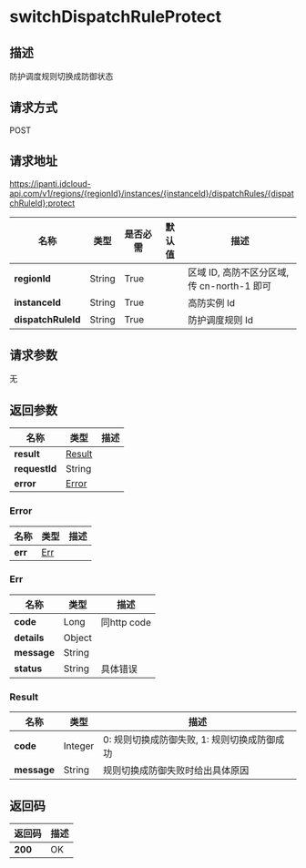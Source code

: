 # switchDispatchRuleProtect


## 描述
防护调度规则切换成防御状态

## 请求方式
POST

## 请求地址
https://ipanti.jdcloud-api.com/v1/regions/{regionId}/instances/{instanceId}/dispatchRules/{dispatchRuleId}:protect

|名称|类型|是否必需|默认值|描述|
|---|---|---|---|---|
|**regionId**|String|True| |区域 ID, 高防不区分区域, 传 cn-north-1 即可|
|**instanceId**|String|True| |高防实例 Id|
|**dispatchRuleId**|String|True| |防护调度规则 Id|

## 请求参数
无


## 返回参数
|名称|类型|描述|
|---|---|---|
|**result**|[Result](switchdispatchruleprotect#result)| |
|**requestId**|String| |
|**error**|[Error](switchdispatchruleprotect#error)| |

### <div id="error">Error</div>
|名称|类型|描述|
|---|---|---|
|**err**|[Err](switchdispatchruleprotect#err)| |
### <div id="err">Err</div>
|名称|类型|描述|
|---|---|---|
|**code**|Long|同http code|
|**details**|Object| |
|**message**|String| |
|**status**|String|具体错误|
### <div id="result">Result</div>
|名称|类型|描述|
|---|---|---|
|**code**|Integer|0: 规则切换成防御失败, 1: 规则切换成防御成功|
|**message**|String|规则切换成防御失败时给出具体原因|

## 返回码
|返回码|描述|
|---|---|
|**200**|OK|
